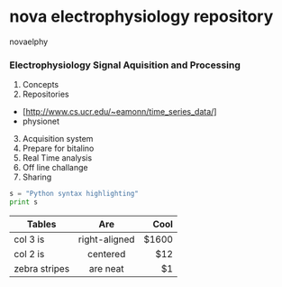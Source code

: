 # nova electrophysiology repository

novaelphy 

### **Electrophysiology Signal Aquisition and Processing**

1. Concepts
2. Repositories 
 - [http://www.cs.ucr.edu/~eamonn/time_series_data/]
 - physionet 
3. Acquisition system 
4. Prepare for bitalino
5. Real Time analysis
6. Off line challange
7. Sharing




```python
s = "Python syntax highlighting"
print s
```

| Tables        | Are           | Cool  |
| ------------- |:-------------:| -----:|
| col 3 is      | right-aligned | $1600 |
| col 2 is      | centered      |   $12 |
| zebra stripes | are neat      |    $1 |



